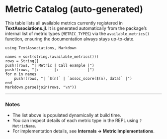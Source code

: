 # Metric Catalog (auto-generated)

This table lists all available metrics currently registered in **TextAssociations.jl**.
It is generated automatically from the package’s internal list of metric types (`METRIC_TYPES`)
via the `available_metrics()` function, ensuring the documentation always stays up-to-date.

```@example
using TextAssociations, Markdown

names = sort(string.(available_metrics()))
rows = String[]
push!(rows, "| Metric | Call example |")
push!(rows, "|:------ |:------------ |")
for n in names
    push!(rows, "| `$(n)` | `assoc_score($(n), data)` |")
end
Markdown.parse(join(rows, "\n"))
```

---

### Notes
- The list above is populated dynamically at build time.
- You can inspect details of each metric type in the REPL using `?MetricName`.
- For implementation details, see **Internals → Metric Implementations**.
